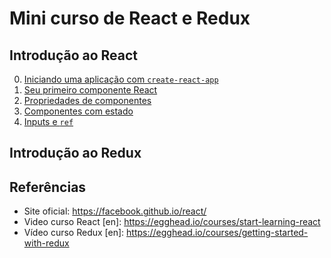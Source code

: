 # Mini curso de React e Redux

## Introdução ao React

0. [Iniciando uma aplicação com `create-react-app`](react/0-setup.md)
1. [Seu primeiro componente React](react/1-primeiro-componente.md)
1. [Propriedades de componentes](react/2-props.md)
1. [Componentes com estado](react/3-state.md)
1. [Inputs e `ref`](react/4-input-ref.md)

## Introdução ao Redux


## Referências

* Site oficial: https://facebook.github.io/react/
* Video curso React [en]: https://egghead.io/courses/start-learning-react
* Vídeo curso Redux [en]: https://egghead.io/courses/getting-started-with-redux
